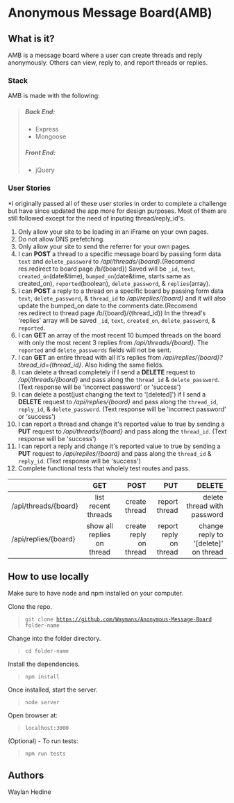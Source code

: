 # Anonymous Message Board(AMB)

## What is it?
AMB is a message board where a user can create threads and reply anonymously. Others can view, reply to, and report threads or replies.

### Stack
AMB is made with the following:
> ##### Back End:
> * Express
> * Mongoose
> ##### Front End:
> * jQuery

### User Stories

*I originally passed all of these user stories in order to complete a challenge but have since updated the app more for design purposes.
Most of them are still followed except for the need of inputing thread/reply_id's.

<ol>
  <li>Only allow your site to be loading in an iFrame on your own pages.</li>
  <li>Do not allow DNS prefetching.</li>
  <li>Only allow your site to send the referrer for your own pages.</li>
  <li>I can <b>POST</b> a thread to a specific message board by passing form data <code>text</code> and <code>delete_password</code> to <i>/api/threads/{board}</i>.(Recomend res.redirect to board page /b/{board})
    Saved will be <code>_id</code>, <code>text</code>, <code>created_on</code>(date&amp;time), <code>bumped_on</code>(date&amp;time, starts same as created_on), <code>reported</code>(boolean), <code>delete_password</code>, &amp; <code>replies</code>(array).</li>
  <li>I can <b>POST</b> a reply to a thread on a specific board by passing form data <code>text</code>, <code>delete_password</code>, &amp; <code>thread_id</code> to <i>/api/replies/{board}</i> and it will also update the bumped_on date to the comments date.(Recomend res.redirect to thread page /b/{board}/{thread_id})
    In the thread's 'replies' array will be saved <code>_id</code>, <code>text</code>, <code>created_on</code>, <code>delete_password</code>, &amp; <code>reported</code>.</li>
  <li>I can <b>GET</b> an array of the most recent 10 bumped threads on the board with only the most recent 3 replies from <i>/api/threads/{board}</i>. The <code>reported</code> and <code>delete_passwords</code> fields will not be sent.</li>
  <li>I can <b>GET</b> an entire thread with all it's replies from <i>/api/replies/{board}?thread_id={thread_id}</i>. Also hiding the same fields.</li>
  <li>I can delete a thread completely if I send a <b>DELETE</b> request to <i>/api/threads/{board}</i> and pass along the <code>thread_id</code> &amp; <code>delete_password</code>. (Text response will be 'incorrect password' or 'success')</li>
  <li>I can delete a post(just changing the text to '[deleted]') if I send a <b>DELETE</b> request to <i>/api/replies/{board}</i> and pass along the <code>thread_id</code>, <code>reply_id</code>, &amp; <code>delete_password</code>. (Text response will be 'incorrect password' or 'success')</li>
  <li>I can report a thread and change it's reported value to true by sending a <b>PUT</b> request to <i>/api/threads/{board}</i> and pass along the <code>thread_id</code>. (Text response will be 'success')</li>
  <li>I can report a reply and change it's reported value to true by sending a <b>PUT</b> request to <i>/api/replies/{board}</i> and pass along the <code>thread_id</code> &amp; <code>reply_id</code>. (Text response will be 'success')</li>
  <li>Complete functional tests that wholely test routes and pass.</li>
</ol>

|                      |              GET             |          POST          |           PUT          |                 DELETE               |
|----------------------|:----------------------------:|-----------------------:|-----------------------:|-------------------------------------:|
| /api/threads/{board} |      list recent threads     |     create thread      |      report thread     |      delete thread with password     |
| /api/replies/{board} |  show all replies on thread  | create reply on thread | report reply on thread | change reply to '[delete]' on thread |



## How to use locally
Make sure to have node and npm installed on your computer.

Clone the repo.

> <code>git clone https://github.com/Waymans/Anonymous-Message-Board folder-name</code>

Change into the folder directory.

> <code>cd folder-name</code>

Install the dependencies.

> <code>npm install</code>

Once installed, start the server.

> <code>node server</code>

Open browser at:

> <code>localhost:3000</code>

(Optional) - To run tests:

> <code>npm run tests</code>

## Authors
Waylan Hedine